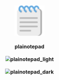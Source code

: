 <h3 align="center">
    <img src="icons/plainotepad.svg" height="96" alt="plainotepad_icon"/>
    <br><br>
    plainotepad
    <br><br>
    <img src="https://helltar.com/projects/plainotepad/screenshots/screenshot_22102022_162938.png" alt="plainotepad_light"/>
    <br><br>
    <img src="https://helltar.com/projects/plainotepad/screenshots/screenshot_22102022_163802.png" alt="plainotepad_dark"/>
</h3>
